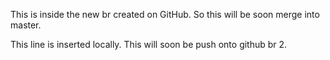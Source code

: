 This is inside the new br created on GitHub. So this will be soon merge into master.

This line is inserted locally. This will soon be push onto github br 2.
